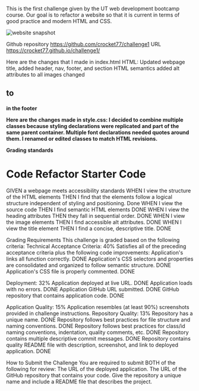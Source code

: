 This is the first challenge given by the UT web development bootcamp course. Our goal is to refactor a website so that it is current in terms of good practice and modern HTML and CSS. 

<img src="./assets/images/challenge1screenshot.png" alt ="website snapshot"/>

Github repository
https://github.com/crocket77/challenge1
URL
https://crocket77.github.io/challenge1/


Here are the changes that I made in index.html HTML:
Updated webpage title,
added header, nav, footer, and section HTML semantics
added alt attributes to all images
changed <h2> to <h4> in the footer


Here are the changes made in style.css:
I decided to combine multiple classes because styling declarations were replicated and part of the same parent container.
Multiple font declarations needed quotes around them. I renamed or edited classes to match HTML revisions.




Grading standards
# Code Refactor Starter Code
GIVEN a webpage meets accessibility standards
WHEN I view the structure of the HTML elements
THEN I find that the elements follow a logical structure independent of styling and positioning. Done
WHEN I view the source code
THEN I find semantic HTML elements DONE
WHEN I view the heading attributes
THEN they fall in sequential order. DONE
WHEN I view the image elements
THEN I find accessible alt attributes. DONE
WHEN I view the title element
THEN I find a concise, descriptive title. DONE 

Grading Requirements
This challenge is graded based on the following criteria:
Technical Acceptance Criteria: 40%
Satisfies all of the preceding acceptance criteria plus the following code improvements:
Application's links all function correctly. DONE
Application's CSS selectors and properties are consolidated and organized to follow semantic structure. DONE
Application's CSS file is properly commented. DONE

Deployment: 32%
Application deployed at live URL. DONE
Application loads with no errors. DONE
Application GitHub URL submitted. DONE
GitHub repository that contains application code. DONE

Application Quality: 15%
Application resembles (at least 90%) screenshots provided in challenge instructions.
Repository Quality: 13%
Repository has a unique name. DONE
Repository follows best practices for file structure and naming conventions. DONE
Repository follows best practices for class/id naming conventions, indentation, quality comments, etc. DONE
Repository contains multiple descriptive commit messages. DONE
Repository contains quality README file with description, screenshot, and link to deployed application. DONE

How to Submit the Challenge
You are required to submit BOTH of the following for review:
The URL of the deployed application.
The URL of the GitHub repository that contains your code. Give the repository a unique name and include a README file that describes the project.
